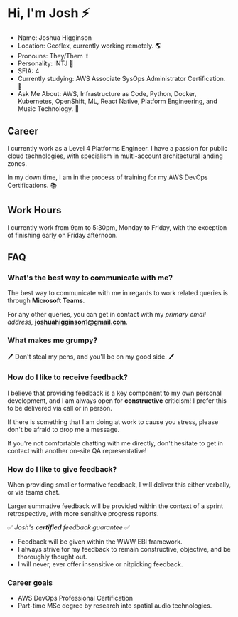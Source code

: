 # Hi, I'm Josh ⚡

- Name: Joshua Higginson
- Location: Geoflex, currently working remotely. 🌎
- Pronouns: They/Them ☿️
- Personality: INTJ 🧙
- SFIA: 4
- Currently studying: AWS Associate SysOps Administrator Certification. 📜
- Ask Me About: AWS, Infrastructure as Code, Python, Docker, Kubernetes, OpenShift, ML, React Native, Platform Engineering, and Music Technology. 💬

## Career

I currently work as a Level 4 Platforms Engineer. I have a passion for public cloud technologies, with specialism in multi-account architectural landing zones.

In my down time, I am in the process of training for my AWS DevOps Certifications. 📚

## Work Hours

I currently work from 9am to 5:30pm, Monday to Friday, with the exception of finishing early on Friday afternoon.

## FAQ

### What's the best way to communicate with me?

The best way to communicate with me in regards to work related queries is through **Microsoft Teams**. 

For any other queries, you can get in contact with my _primary email address,_ **joshuahigginson1@gmail.com**.

### What makes me grumpy?

🖊 Don't steal my pens, and you'll be on my good side. 🖊️

### How do I like to receive feedback?

I believe that providing feedback is a key component to my own personal development, and I am always open for **constructive** criticism! I prefer this to be delivered via call or in person.

If there is something that I am doing at work to cause you stress, please don't be afraid to drop me a message.
 
If you're not comfortable chatting with me directly, don't hesitate to get in contact with another on-site QA representative!

### How do I like to give feedback?

When providing smaller formative feedback, I will deliver this either verbally, or via teams chat.

Larger summative feedback will be provided within the context of a sprint retrospective, with more sensitive progress reports.

✅ _Josh's **certified** feedback guarantee_ ✅

- Feedback will be given within the WWW EBI framework.
- I always strive for my feedback to remain constructive, objective, and be thoroughly thought out.
- I will never, ever offer insensitive or nitpicking feedback.

### Career goals

- AWS DevOps Professional Certification
- Part-time MSc degree by research into spatial audio technologies.

<!--
**joshuahigginson1/joshuahigginson1** is a ✨ _special_ ✨ repository because its `README.md` (this file) appears on your GitHub profile.

Here are some ideas to get you started:

- 🔭 I’m currently working on ...
- 👯 I’m looking to collaborate on ...
- 🤔 I’m looking for help with ...
- 💬 Ask me about ...
- 📫 How to reach me: ...

-->
